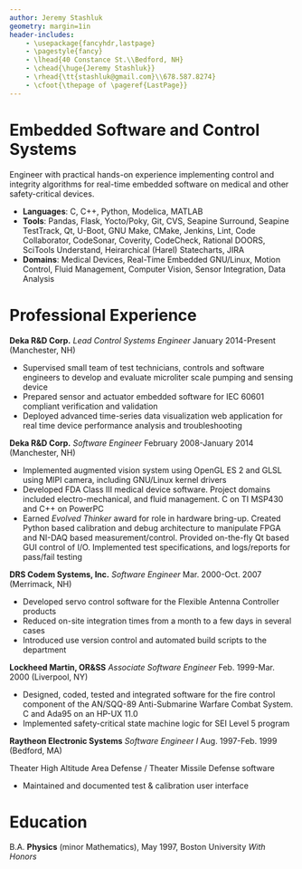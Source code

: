 ```yaml
---
author: Jeremy Stashluk
geometry: margin=1in
header-includes:
    - \usepackage{fancyhdr,lastpage}
    - \pagestyle{fancy}
    - \lhead{40 Constance St.\\Bedford, NH}
    - \chead{\huge{Jeremy Stashluk}}
    - \rhead{\tt{stashluk@gmail.com}\\678.587.8274}
    - \cfoot{\thepage of \pageref{LastPage}}
---
```


Embedded Software and Control Systems
=====================================

Engineer with practical hands-on experience implementing control and integrity
algorithms for real-time embedded software on medical and other safety-critical
devices.

+ __Languages__: C, C++, Python, Modelica, MATLAB
+ __Tools__: Pandas, Flask, Yocto/Poky, Git, CVS, Seapine Surround, Seapine
  TestTrack, Qt, U-Boot, GNU Make, CMake, Jenkins, Lint, Code Collaborator,
  CodeSonar, Coverity, CodeCheck, Rational DOORS, SciTools Understand,
  Heirarchical (Harel) Statecharts, JIRA
+ __Domains__: Medical Devices, Real-Time Embedded GNU/Linux, Motion
  Control, Fluid Management, Computer Vision, Sensor Integration, Data Analysis

Professional Experience
=======================

__Deka R&D Corp.__ *Lead Control Systems Engineer* January 2014-Present (Manchester, NH)

+ Supervised small team of test technicians, controls and software engineers to
  develop and evaluate microliter scale pumping and sensing device
+ Prepared sensor and actuator embedded software for IEC 60601 compliant
  verification and validation
+ Deployed advanced time-series data visualization web application for real
  time device performance analysis and troubleshooting

__Deka R&D Corp.__ *Software Engineer* February 2008-January 2014 (Manchester, NH)

+ Implemented augmented vision system using OpenGL ES 2 and GLSL using MIPI
  camera, including GNU/Linux kernel drivers
+ Developed FDA Class III medical device software. Project domains included
  electro-mechanical, and fluid management. C on TI MSP430 and C++ on PowerPC
+ Earned *Evolved Thinker* award for role in hardware bring-up. Created Python
  based calibration and debug architecture to manipulate FPGA and NI-DAQ based
  measurement/control. Provided on-the-fly Qt based GUI control of I/O.
  Implemented test specifications, and logs/reports for pass/fail testing

__DRS Codem Systems, Inc.__ *Software Engineer* Mar. 2000-Oct. 2007 (Merrimack, NH)

+ Developed servo control software for the Flexible Antenna Controller products
+ Reduced on-site integration times from a month to a few days in several cases
+ Introduced use version control and automated build scripts to the department

__Lockheed Martin, OR&SS__ *Associate Software Engineer* Feb. 1999-Mar. 2000 (Liverpool, NY)

+ Designed, coded, tested and integrated software for the fire control component
  of the AN/SQQ-89 Anti-Submarine Warfare Combat System. C and Ada95 on an
  HP-UX 11.0
+ Implemented safety-critical state machine logic for SEI Level 5 program

__Raytheon Electronic Systems__ *Software Engineer I* Aug. 1997-Feb. 1999 (Bedford, MA)

Theater High Altitude Area Defense / Theater Missile Defense software

+ Maintained and documented test & calibration user interface

Education
=========

B.A. __Physics__ (minor Mathematics), May 1997, Boston University _With Honors_
